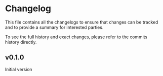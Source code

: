 # Changelog

This file contains all the changelogs to ensure that changes can be tracked and to provide a summary for interested parties.

To see the full history and exact changes, please refer to the commits history directly.

## v0.1.0
Initial version
